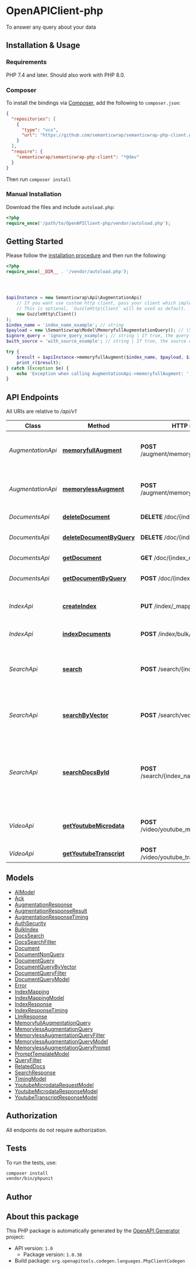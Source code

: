 # OpenAPIClient-php

To answer any query about your data


## Installation & Usage

### Requirements

PHP 7.4 and later.
Should also work with PHP 8.0.

### Composer

To install the bindings via [Composer](https://getcomposer.org/), add the following to `composer.json`:

```json
{
  "repositories": [
    {
      "type": "vcs",
      "url": "https://github.com/semanticwrap/semanticwrap-php-client.git"
    }
  ],
  "require": {
    "semanticwrap/semanticwrap-php-client": "*@dev"
  }
}
```

Then run `composer install`

### Manual Installation

Download the files and include `autoload.php`:

```php
<?php
require_once('/path/to/OpenAPIClient-php/vendor/autoload.php');
```

## Getting Started

Please follow the [installation procedure](#installation--usage) and then run the following:

```php
<?php
require_once(__DIR__ . '/vendor/autoload.php');




$apiInstance = new Semanticwrap\Api\AugmentationApi(
    // If you want use custom http client, pass your client which implements `GuzzleHttp\ClientInterface`.
    // This is optional, `GuzzleHttp\Client` will be used as default.
    new GuzzleHttp\Client()
);
$index_name = 'index_name_example'; // string
$payload = new \Semanticwrap\Model\MemoryfullAugmentationQuery(); // \Semanticwrap\Model\MemoryfullAugmentationQuery
$ignore_query = 'ignore_query_example'; // string | If true, the query is ignored and instead only the elasticsearch filter is applied
$with_source = 'with_source_example'; // string | If true, the source of the answer is returned

try {
    $result = $apiInstance->memoryfullAugment($index_name, $payload, $ignore_query, $with_source);
    print_r($result);
} catch (Exception $e) {
    echo 'Exception when calling AugmentationApi->memoryfullAugment: ', $e->getMessage(), PHP_EOL;
}

```

## API Endpoints

All URIs are relative to */api/v1*

Class | Method | HTTP request | Description
------------ | ------------- | ------------- | -------------
*AugmentationApi* | [**memoryfullAugment**](docs/Api/AugmentationApi.md#memoryfullaugment) | **POST** /augment/memoryfull/{index_name} | Answers a given query from the documents in the index
*AugmentationApi* | [**memorylessAugment**](docs/Api/AugmentationApi.md#memorylessaugment) | **POST** /augment/memoryless/{index_name} | Answers a given query from the documents in the index
*DocumentsApi* | [**deleteDocument**](docs/Api/DocumentsApi.md#deletedocument) | **DELETE** /doc/{index_name}/{doc_id} | Deletes a document
*DocumentsApi* | [**deleteDocumentByQuery**](docs/Api/DocumentsApi.md#deletedocumentbyquery) | **DELETE** /doc/{index_name} | Delete a document by query
*DocumentsApi* | [**getDocument**](docs/Api/DocumentsApi.md#getdocument) | **GET** /doc/{index_name}/{doc_id} | Get a document
*DocumentsApi* | [**getDocumentByQuery**](docs/Api/DocumentsApi.md#getdocumentbyquery) | **POST** /doc/{index_name} | Get a document by query
*IndexApi* | [**createIndex**](docs/Api/IndexApi.md#createindex) | **PUT** /index/_mapping/{index_name} | Create a new index if it does not exist
*IndexApi* | [**indexDocuments**](docs/Api/IndexApi.md#indexdocuments) | **POST** /index/bulk/{index_name} | Adds new documents to the index
*SearchApi* | [**search**](docs/Api/SearchApi.md#search) | **POST** /search/{index_name} | Get Related Documents from the index with ANN search
*SearchApi* | [**searchByVector**](docs/Api/SearchApi.md#searchbyvector) | **POST** /search/vector/{index_name} | Get Related Documents from the index with ANN search
*SearchApi* | [**searchDocsById**](docs/Api/SearchApi.md#searchdocsbyid) | **POST** /search/{index_name}/{doc_id} | Get Related Documents from the index with ANN search for given document id
*VideoApi* | [**getYoutubeMicrodata**](docs/Api/VideoApi.md#getyoutubemicrodata) | **POST** /video/youtube_microdata/{video_id} | Get video microdata from Youtube API
*VideoApi* | [**getYoutubeTranscript**](docs/Api/VideoApi.md#getyoutubetranscript) | **POST** /video/youtube_transcript/{video_id} | Get video transcript

## Models

- [AIModel](docs/Model/AIModel.md)
- [Ack](docs/Model/Ack.md)
- [AugmentationResponse](docs/Model/AugmentationResponse.md)
- [AugmentationResponseResult](docs/Model/AugmentationResponseResult.md)
- [AugmentationResponseTiming](docs/Model/AugmentationResponseTiming.md)
- [AuthSecurity](docs/Model/AuthSecurity.md)
- [BulkIndex](docs/Model/BulkIndex.md)
- [DocsSearch](docs/Model/DocsSearch.md)
- [DocsSearchFilter](docs/Model/DocsSearchFilter.md)
- [Document](docs/Model/Document.md)
- [DocumentNonQuery](docs/Model/DocumentNonQuery.md)
- [DocumentQuery](docs/Model/DocumentQuery.md)
- [DocumentQueryByVector](docs/Model/DocumentQueryByVector.md)
- [DocumentQueryFilter](docs/Model/DocumentQueryFilter.md)
- [DocumentQueryModel](docs/Model/DocumentQueryModel.md)
- [Error](docs/Model/Error.md)
- [IndexMapping](docs/Model/IndexMapping.md)
- [IndexMappingModel](docs/Model/IndexMappingModel.md)
- [IndexResponse](docs/Model/IndexResponse.md)
- [IndexResponseTiming](docs/Model/IndexResponseTiming.md)
- [LlmResponse](docs/Model/LlmResponse.md)
- [MemoryfullAugmentationQuery](docs/Model/MemoryfullAugmentationQuery.md)
- [MemorylessAugmentationQuery](docs/Model/MemorylessAugmentationQuery.md)
- [MemorylessAugmentationQueryFilter](docs/Model/MemorylessAugmentationQueryFilter.md)
- [MemorylessAugmentationQueryModel](docs/Model/MemorylessAugmentationQueryModel.md)
- [MemorylessAugmentationQueryPrompt](docs/Model/MemorylessAugmentationQueryPrompt.md)
- [PromptTemplateModel](docs/Model/PromptTemplateModel.md)
- [QueryFilter](docs/Model/QueryFilter.md)
- [RelatedDocs](docs/Model/RelatedDocs.md)
- [SearchResponse](docs/Model/SearchResponse.md)
- [TimingModel](docs/Model/TimingModel.md)
- [YoutubeMicrodataRequestModel](docs/Model/YoutubeMicrodataRequestModel.md)
- [YoutubeMicrodataResponseModel](docs/Model/YoutubeMicrodataResponseModel.md)
- [YoutubeTranscriptResponseModel](docs/Model/YoutubeTranscriptResponseModel.md)

## Authorization
All endpoints do not require authorization.
## Tests

To run the tests, use:

```bash
composer install
vendor/bin/phpunit
```

## Author



## About this package

This PHP package is automatically generated by the [OpenAPI Generator](https://openapi-generator.tech) project:

- API version: `1.0`
    - Package version: `1.0.38`
- Build package: `org.openapitools.codegen.languages.PhpClientCodegen`
